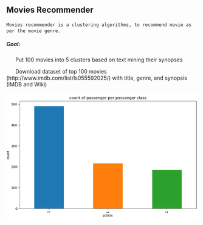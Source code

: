 ## Movies Recommender
	Movies recommender is a clustering algorithms, to recommend movie as per the movie genre.
##### Goal: 
<p>&nbsp; &nbsp; &nbsp;  Put 100 movies into 5 clusters based on text mining their synopses	</p>
<p>&nbsp; &nbsp; &nbsp;  Download dataset of top 100 movies (http://www.imdb.com/list/ls055592025/) with title, genre, and synopsis (IMDB and Wiki) </p>



![pclass](https://github.com/sksumanta/DatascienceNml/blob/master/AllProjectImages/titanic/pclass1.PNG)





